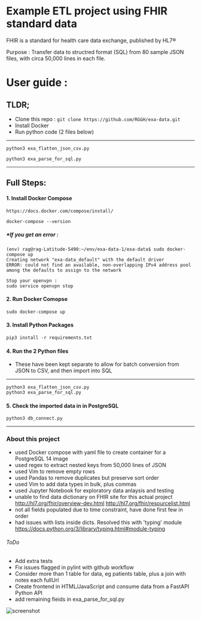 # Example ETL project using FHIR standard data
FHIR is a standard for health care data exchange, published by HL7®

Purpose : Transfer data to structred format (SQL)  from 80 sample JSON files, with circa 50,000 lines in each file.

# User guide : 

## TLDR;

- Clone this repo : `git clone https://github.com/RGGH/exa-data.git`
- Install Docker
- Run python code (2 files below)
---
    python3 exa_flatten_json_csv.py
    
    python3 exa_parse_for_sql.py
---

## Full Steps:
#### 1. Install Docker Compose

    https://docs.docker.com/compose/install/
    
    docker-compose --version

    
##### *If you get an error :
    
    (env) rag@rag-Latitude-5490:~/env/exa-data-1/exa-data$ sudo docker-compose up
    Creating network "exa-data_default" with the default driver
    ERROR: could not find an available, non-overlapping IPv4 address pool among the defaults to assign to the network
    
    Stop your openvpn :
    sudo service openvpn stop
    
#### 2. Run Docker Comopse
 
    sudo docker-compose up
    
#### 3. Install Python Packages

    pip3 install -r requirements.txt
    
#### 4. Run the 2 Python files

- These have been kept separate to allow for batch conversion from JSON to CSV, and then import into SQL
---
    python3 exa_flatten_json_csv.py
    python3 exa_parse_for_sql.py
  
#### 5. Check the imported data in in PostgreSQL 
    python3 db_connect.py
    
---

### About this project

- used Docker compose with yaml file to create container for a PostgreSQL 14 image
- used regex to extract nested keys from 50,000 lines of JSON
- used Vim to remove empty rows
- used Pandas to remove duplicates but preserve sort order
- used Vim to add data types in bulk, plus commas
- used Jupyter Notebook for exploratory data anlaysis and testing
- unable to find data dictionary on FHIR site for this actual project http://hl7.org/fhir/overview-dev.html http://hl7.org/fhir/resourcelist.html
- not all fields populated due to time constraint, have done first few in order
- had issues with lists inside dicts. Resolved this with 'typing' module https://docs.python.org/3/library/typing.html#module-typing

###### ToDo
- Add extra tests
- Fix issues flagged in pylint with github workflow
- Consider more than 1 table for data, eg patients table, plus a join with notes each fullUrl
- Create frontend in HTML/JavaScript and consume data from a FastAPI Python API
- add remaining fieids in exa_parse_for_sql.py

![screenshot](https://github.com/RGGH/exa-data/blob/main/notes/exadata.gif)
  

   
    
   
    
    
